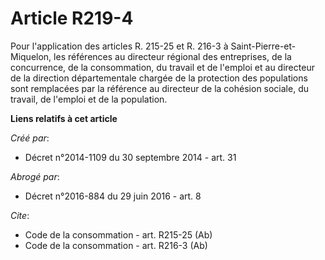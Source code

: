 # Article R219-4

Pour l'application des articles R. 215-25 et R. 216-3 à Saint-Pierre-et-Miquelon, les références au directeur régional des
entreprises, de la concurrence, de la consommation, du travail et de l'emploi et au directeur de la direction départementale
chargée de la protection des populations sont remplacées par la référence au directeur de la cohésion sociale, du travail, de
l'emploi et de la population.

**Liens relatifs à cet article**

_Créé par_:

  - Décret n°2014-1109 du 30 septembre 2014 - art. 31

_Abrogé par_:

  - Décret n°2016-884 du 29 juin 2016 - art. 8

_Cite_:

  - Code de la consommation - art. R215-25 (Ab)
  - Code de la consommation - art. R216-3 (Ab)
